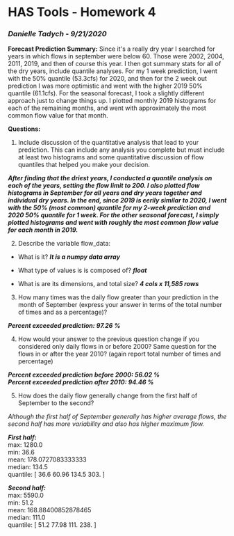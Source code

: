 # **HAS Tools - Homework 4**

### *Danielle Tadych -  9/21/2020*

**Forecast Prediction Summary:**
Since it's a really dry year I searched for years in which flows in september were below 60.  Those were 2002, 2004, 2011, 2019, and then of course this year.  I then got summary stats for all of the dry years, include quantile analyses.  For my 1 week prediction, I went with the 50% quantile (53.3cfs) for 2020, and then for the 2 week out prediction I was more optimistic and went with the higher 2019 50% quantile (61.1cfs). For the seasonal forecast, I took a slightly different approach just to change things up.  I plotted monthly 2019 histograms for each of the remaining months, and went with approximately the most common flow value for that month.


**Questions:**
1. Include discussion of the quantitative analysis that lead to your prediction. This can include any analysis you complete but must include at least two histograms and some quantitative discussion of flow quantiles that helped you make your decision.

***After finding that the driest years, I conducted a quantile analysis on each of the years, setting the flow limit to 200.  I also plotted flow histograms in September for all years and dry years together and individual dry years.  In the end, since 2019 is eerily similar to 2020, I went with the 50% (most common) quantile for my 2-week prediction and 2020 50% quantile for 1 week. For the other seasonal forecast, I simply plotted histograms and went with roughly the most common flow value for each month in 2019.***

2. Describe the variable flow_data:
  - What is it?  ***It is a numpy data array***

  - What type of values is is composed of?
     ***float***
  - What is are its dimensions, and total size? ***4 cols x 11,585 rows***

3. How many times was the daily flow greater than your prediction in the month of September (express your answer in terms of the total number of times and as a percentage)?

***Percent exceeded prediction: 97.26 %***


4. How would your answer to the previous question change if you considered only daily flows in or before 2000? Same question for the flows in or after the year 2010? (again report total number of times and percentage)

***Percent exceeded prediction before 2000: 56.02 % \
Percent exceeded prediction after 2010: 94.46 %***

5. How does the daily flow generally change from the first half of September to the second?

*Although the first half of September generally has higher average flows, the second half has more variability and also has higher maximum flow.*

***First half:***\
max: 1280.0 \
min: 36.6\
mean: 178.0727083333333\
median: 134.5\
quantile: [ 36.6   60.96 134.5  303.  ]

***Second half:***\
max: 5590.0\
min: 51.2\
mean: 168.88400852878465\
median: 111.0\
quantile: [ 51.2   77.98 111.   238.  ]
